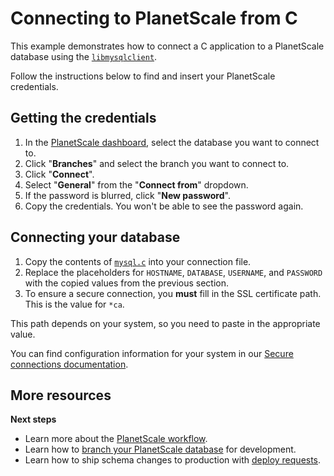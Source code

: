 # Connecting to PlanetScale from C

This example demonstrates how to connect a C application to a PlanetScale database using the [`libmysqlclient`](https://dev.mysql.com/downloads/c-api/).

Follow the instructions below to find and insert your PlanetScale credentials.

## Getting the credentials

1. In the [PlanetScale dashboard](https://app.planetscale.com), select the database you want to connect to.
2. Click "**Branches**" and select the branch you want to connect to.
3. Click "**Connect**".
4. Select "**General**" from the "**Connect from**" dropdown.
5. If the password is blurred, click "**New password**".
6. Copy the credentials. You won't be able to see the password again.

## Connecting your database

1. Copy the contents of [`mysql.c`](https://github.com/planetscale/connection-examples/blob/main/c/mysql.c) into your connection file.
2. Replace the placeholders for `HOSTNAME`, `DATABASE`, `USERNAME`, and `PASSWORD` with the copied values from the previous section.
3. To ensure a secure connection, you **must** fill in the SSL certificate path. This is the value for `*ca`.

This path depends on your system, so you need to paste in the appropriate value.

You can find configuration information for your system in our [Secure connections documentation](/concepts/secure-connections#ca-root-configuration).

## More resources

**Next steps**

- Learn more about the [PlanetScale workflow](https://docs.planetscale.com/concepts/planetscale-workflow).
- Learn how to [branch your PlanetScale database](https://docs.planetscale.com/concepts/branching) for development.
- Learn how to ship schema changes to production with [deploy requests](https://docs.planetscale.com/concepts/deploy-requests).